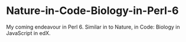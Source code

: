 # Nature-in-Code-Biology-in-Perl-6
My coming endeavour in Perl 6. Similar in to Nature, in Code: Biology in JavaScript in edX.
